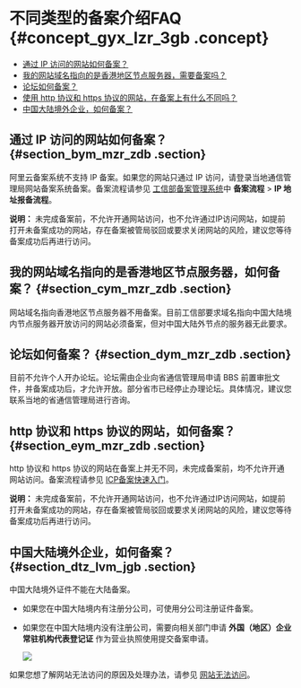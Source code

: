 # 不同类型的备案介绍FAQ {#concept_gyx_lzr_3gb .concept}

-   [通过 IP 访问的网站如何备案？](#)
-   [我的网站域名指向的是香港地区节点服务器，需要备案吗？](#)
-   [论坛如何备案？](#)
-   [使用 http 协议和 https 协议的网站，在备案上有什么不同吗？](#)
-   [中国大陆境外企业，如何备案？](#)

## 通过 IP 访问的网站如何备案？ {#section_bym_mzr_zdb .section}

阿里云备案系统不支持 IP 备案。如果您的网站只通过 IP 访问，请登录当地通信管理局网站备案系统备案。备案流程请参见 [工信部备案管理系统](http://www.beian.miit.gov.cn)中 **备案流程** \> **IP 地址报备流程**。

**说明：** 未完成备案前，不允许开通网站访问，也不允许通过IP访问网站，如提前打开未备案成功的网站，存在备案被管局驳回或要求关闭网站的风险，建议您等待备案成功后再进行访问。

## 我的网站域名指向的是香港地区节点服务器，如何备案？ {#section_cym_mzr_zdb .section}

网站域名指向香港地区节点服务器不用备案。目前工信部要求域名指向中国大陆境内节点服务器开放访问的网站必须备案，但对中国大陆外节点的服务器无此要求。

## 论坛如何备案？ {#section_dym_mzr_zdb .section}

目前不允许个人开办论坛。论坛需由企业向省通信管理局申请 BBS 前置审批文件，并备案成功后，才允许开放。部分省市已经停止办理论坛。具体情况，建议您联系当地的省通信管理局进行咨询。

## http 协议和 https 协议的网站，如何备案？ {#section_eym_mzr_zdb .section}

http 协议和 https 协议的网站在备案上并无不同，未完成备案前，均不允许开通网站访问。备案流程请参见 [ICP备案快速入门](../../../../intl.zh-CN/ICP备案快速入门/ICP备案快速入门.md#)。

**说明：** 未完成备案前，不允许开通网站访问，也不允许通过IP访问网站，如提前打开未备案成功的网站，存在备案被管局驳回或要求关闭网站的风险，建议您等待备案成功后再进行访问。

## 中国大陆境外企业，如何备案？ {#section_dtz_lvm_jgb .section}

中国大陆境外证件不能在大陆备案。

-   如果您在中国大陆境内有注册分公司，可使用分公司注册证件备案。
-   如果您在中国大陆境内没有注册公司，需要向相关部门申请 **外国（地区）企业常驻机构代表登记证** 作为营业执照使用提交备案申请。

    ![](http://static-aliyun-doc.oss-cn-hangzhou.aliyuncs.com/assets/img/88723/155540496236221_zh-CN.png)


如果您想了解网站无法访问的原因及处理办法，请参见 [网站无法访问](intl.zh-CN/常见问题/其他/网站无法访问.md#)。

